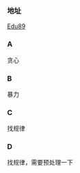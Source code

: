 ### 地址

[Edu89](https://codeforces.com/contest/1366)



### A

贪心



### B

暴力



### C

找规律



### D

找规律，需要预处理一下